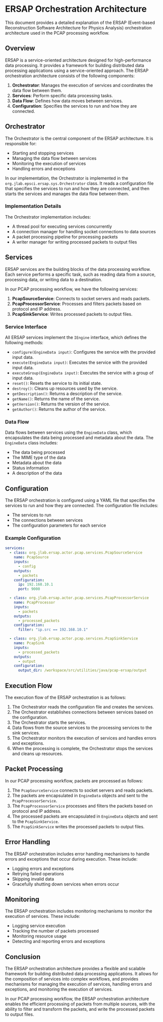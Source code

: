 # ERSAP Orchestration Architecture

This document provides a detailed explanation of the ERSAP (Event-based Reconstruction Software Architecture for Physics Analysis) orchestration architecture used in the PCAP processing workflow.

## Overview

ERSAP is a service-oriented architecture designed for high-performance data processing. It provides a framework for building distributed data processing applications using a service-oriented approach. The ERSAP orchestration architecture consists of the following components:

1. **Orchestrator**: Manages the execution of services and coordinates the data flow between them.
2. **Services**: Perform specific data processing tasks.
3. **Data Flow**: Defines how data moves between services.
4. **Configuration**: Specifies the services to run and how they are connected.

## Orchestrator

The Orchestrator is the central component of the ERSAP architecture. It is responsible for:

- Starting and stopping services
- Managing the data flow between services
- Monitoring the execution of services
- Handling errors and exceptions

In our implementation, the Orchestrator is implemented in the `org.jlab.epsci.ersap.sys.Orchestrator` class. It reads a configuration file that specifies the services to run and how they are connected, and then starts the services and manages the data flow between them.

### Implementation Details

The Orchestrator implementation includes:

- A thread pool for executing services concurrently
- A connection manager for handling socket connections to data sources
- A packet processing pipeline for processing packets
- A writer manager for writing processed packets to output files

## Services

ERSAP services are the building blocks of the data processing workflow. Each service performs a specific task, such as reading data from a source, processing data, or writing data to a destination.

In our PCAP processing workflow, we have the following services:

1. **PcapSourceService**: Connects to socket servers and reads packets.
2. **PcapProcessorService**: Processes and filters packets based on protocol and IP address.
3. **PcapSinkService**: Writes processed packets to output files.

### Service Interface

All ERSAP services implement the `IEngine` interface, which defines the following methods:

- `configure(EngineData input)`: Configures the service with the provided input data.
- `execute(EngineData input)`: Executes the service with the provided input data.
- `executeGroup(EngineData input)`: Executes the service with a group of input data.
- `reset()`: Resets the service to its initial state.
- `destroy()`: Cleans up resources used by the service.
- `getDescription()`: Returns a description of the service.
- `getName()`: Returns the name of the service.
- `getVersion()`: Returns the version of the service.
- `getAuthor()`: Returns the author of the service.

### Data Flow

Data flows between services using the `EngineData` class, which encapsulates the data being processed and metadata about the data. The `EngineData` class includes:

- The data being processed
- The MIME type of the data
- Metadata about the data
- Status information
- A description of the data

## Configuration

The ERSAP orchestration is configured using a YAML file that specifies the services to run and how they are connected. The configuration file includes:

- The services to run
- The connections between services
- The configuration parameters for each service

### Example Configuration

```yaml
services:
  - class: org.jlab.ersap.actor.pcap.services.PcapSourceService
    name: PcapSource
    inputs:
      - config
    outputs:
      - packets
    configuration:
      ip: 192.168.10.1
      port: 9000

  - class: org.jlab.ersap.actor.pcap.services.PcapProcessorService
    name: PcapProcessor
    inputs:
      - packets
    outputs:
      - processed_packets
    configuration:
      filter: "ip.src == 192.168.10.1"

  - class: org.jlab.ersap.actor.pcap.services.PcapSinkService
    name: PcapSink
    inputs:
      - processed_packets
    outputs:
      - output
    configuration:
      output_dir: /workspace/src/utilities/java/pcap-ersap/output
```

## Execution Flow

The execution flow of the ERSAP orchestration is as follows:

1. The Orchestrator reads the configuration file and creates the services.
2. The Orchestrator establishes connections between services based on the configuration.
3. The Orchestrator starts the services.
4. Data flows from the source services to the processing services to the sink services.
5. The Orchestrator monitors the execution of services and handles errors and exceptions.
6. When the processing is complete, the Orchestrator stops the services and cleans up resources.

## Packet Processing

In our PCAP processing workflow, packets are processed as follows:

1. The `PcapSourceService` connects to socket servers and reads packets.
2. The packets are encapsulated in `EngineData` objects and sent to the `PcapProcessorService`.
3. The `PcapProcessorService` processes and filters the packets based on protocol and IP address.
4. The processed packets are encapsulated in `EngineData` objects and sent to the `PcapSinkService`.
5. The `PcapSinkService` writes the processed packets to output files.

## Error Handling

The ERSAP orchestration includes error handling mechanisms to handle errors and exceptions that occur during execution. These include:

- Logging errors and exceptions
- Retrying failed operations
- Skipping invalid data
- Gracefully shutting down services when errors occur

## Monitoring

The ERSAP orchestration includes monitoring mechanisms to monitor the execution of services. These include:

- Logging service execution
- Tracking the number of packets processed
- Monitoring resource usage
- Detecting and reporting errors and exceptions

## Conclusion

The ERSAP orchestration architecture provides a flexible and scalable framework for building distributed data processing applications. It allows for the composition of services into complex workflows, and provides mechanisms for managing the execution of services, handling errors and exceptions, and monitoring the execution of services.

In our PCAP processing workflow, the ERSAP orchestration architecture enables the efficient processing of packets from multiple sources, with the ability to filter and transform the packets, and write the processed packets to output files. 